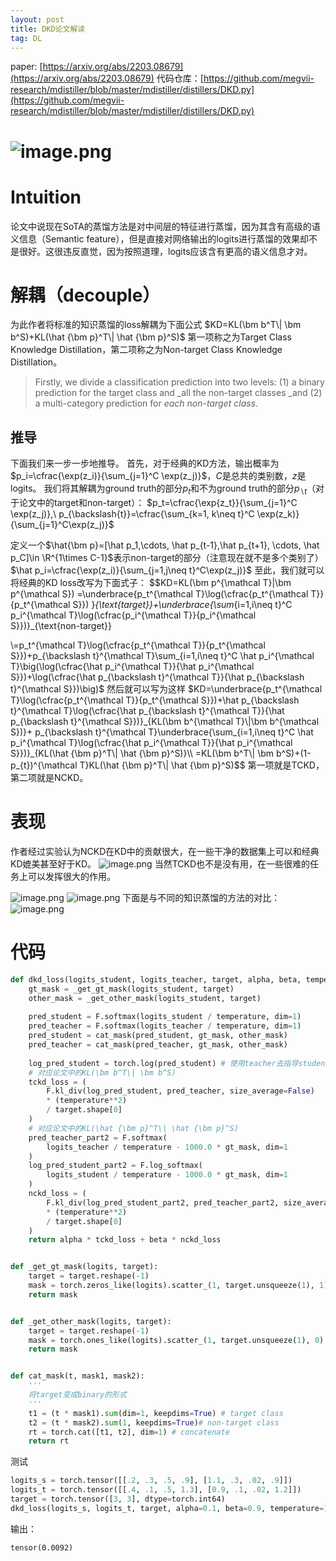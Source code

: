 ```yaml
---
layout: post
title: DKD论文解读
tag: DL
---
```


paper: [https://arxiv.org/abs/2203.08679](https://arxiv.org/abs/2203.08679)
代码仓库：[https://github.com/megvii-research/mdistiller/blob/master/mdistiller/distillers/DKD.py](https://github.com/megvii-research/mdistiller/blob/master/mdistiller/distillers/DKD.py)
# ![image.png](https://cdn.nlark.com/yuque/0/2022/png/12360969/1649851657198-2dd63f40-3427-4e18-b4a5-2d3d1e3a37d9.png#clientId=u12d9797f-377e-4&crop=0&crop=0&crop=1&crop=1&from=paste&height=520&id=ubb4c7c8f&margin=%5Bobject%20Object%5D&name=image.png&originHeight=815&originWidth=808&originalType=binary&ratio=1&rotation=0&showTitle=false&size=167549&status=done&style=none&taskId=u7aeff727-80dc-4261-b8f5-89082abe862&title=&width=515.4000244140625)
# Intuition
论文中说现在SoTA的蒸馏方法是对中间层的特征进行蒸馏，因为其含有高级的语义信息（Semantic feature），但是直接对网络输出的logits进行蒸馏的效果却不是很好。这很违反直觉，因为按照道理，logits应该含有更高的语义信息才对。
# 解耦（decouple）
为此作者将标准的知识蒸馏的loss解耦为下面公式
$KD=KL(\bm b^T\| \bm b^S)+KL(\hat {\bm p}^T\| \hat {\bm p}^S)$
第一项称之为Target Class Knowledge Distillation，第二项称之为Non-target Class Knowledge Distillation。
> Firstly, we divide a classification prediction into two levels: (1) a binary prediction for the target class and _all the non-target classes _and (2) a multi-category prediction for _each non-target class_.

## 推导
下面我们来一步一步地推导。
首先，对于经典的KD方法，输出概率为$p_i=\cfrac{\exp(z_i)}{\sum_{j=1}^C \exp(z_j)}$，$C$是总共的类别数，$z$是logits。
我们将其解耦为ground truth的部分$p_t$和不为ground truth的部分$p_{\backslash t}$（对于论文中的target和non-target）：
$p_t=\cfrac{\exp{z_t}}{\sum_{j=1}^C \exp(z_j)},\ p_{\backslash{t}}=\cfrac{\sum_{k=1, k\neq t}^C \exp(z_k)}{\sum_{j=1}^C\exp(z_j)}$

定义一个$\hat{\bm p}=[\hat p_1,\cdots, \hat p_{t-1},\hat p_{t+1}, \cdots, \hat p_C]\in \R^{1\times C-1}$表示non-target的部分（注意现在就不是多个类别了）
$\hat p_i=\cfrac{\exp(z_i)}{\sum_{j=1,j\neq t}^C\exp(z_j)}$
至此，我们就可以将经典的KD loss改写为下面式子：
$$KD=KL(\bm p^{\mathcal T}\|\bm p^{\mathcal S})
=\underbrace{p_t^{\mathcal T}\log(\cfrac{p_t^{\mathcal T}}{p_t^{\mathcal S}}) }_{\text{target}}+\underbrace{\sum_{i=1,i\neq t}^C p_i^{\mathcal T}\log(\cfrac{p_i^{\mathcal T}}{p_i^{\mathcal S}})}_{\text{non-target}}

\\=p_t^{\mathcal T}\log(\cfrac{p_t^{\mathcal T}}{p_t^{\mathcal S}})+p_{\backslash t}^{\mathcal T}\sum_{i=1,i\neq t}^C \hat p_i^{\mathcal T}\big(\log(\cfrac{\hat p_i^{\mathcal T}}{\hat p_i^{\mathcal S}})+\log(\cfrac{\hat p_{\backslash t}^{\mathcal T}}{\hat p_{\backslash t}^{\mathcal S}})\big)$
然后就可以写为这样
$KD=\underbrace{p_t^{\mathcal T}\log(\cfrac{p_t^{\mathcal T}}{p_t^{\mathcal S}})+\hat p_{\backslash t}^{\mathcal T}\log(\cfrac{\hat p_{\backslash t}^{\mathcal T}}{\hat p_{\backslash t}^{\mathcal S}})}_{KL(\bm b^{\mathcal T}\|\bm b^{\mathcal S})}+
p_{\backslash t}^{\mathcal T}\underbrace{\sum_{i=1,i\neq t}^C \hat p_i^{\mathcal T}\log(\cfrac{\hat p_i^{\mathcal T}}{\hat p_i^{\mathcal S}})}_{KL(\hat {\bm p}^T\| \hat {\bm p}^S)}\\
=KL(\bm b^T\| \bm b^S)+(1-p_{t})^{\mathcal T}KL(\hat {\bm p}^T\| \hat {\bm p}^S)$$
第一项就是TCKD，第二项就是NCKD。
# 表现
作者经过实验认为NCKD在KD中的贡献很大，在一些干净的数据集上可以和经典KD媲美甚至好于KD。
![image.png](https://cdn.nlark.com/yuque/0/2022/png/12360969/1649854716371-077d6d51-a815-4b25-8ff8-bdd5d2be453c.png#clientId=u12d9797f-377e-4&crop=0&crop=0&crop=1&crop=1&from=paste&height=437&id=udc47d65f&margin=%5Bobject%20Object%5D&name=image.png&originHeight=618&originWidth=632&originalType=binary&ratio=1&rotation=0&showTitle=false&size=90272&status=done&style=none&taskId=ua4151a69-93ad-4189-a529-cbc52dcd0cf&title=&width=446.6000061035156)
当然TCKD也不是没有用，在一些很难的任务上可以发挥很大的作用。

![image.png](https://cdn.nlark.com/yuque/0/2022/png/12360969/1649854946526-cf7faae4-dca2-44ca-af28-a9fe9220c73f.png#clientId=u12d9797f-377e-4&crop=0&crop=0&crop=1&crop=1&from=paste&height=421&id=u7f7e0797&margin=%5Bobject%20Object%5D&name=image.png&originHeight=564&originWidth=607&originalType=binary&ratio=1&rotation=0&showTitle=false&size=93452&status=done&style=none&taskId=uc474b9da-a939-4588-be76-66cbb0fc3ba&title=&width=452.6000061035156)
![image.png](https://cdn.nlark.com/yuque/0/2022/png/12360969/1649854966610-66d9a861-9e3d-45c1-a5ad-020a19c63844.png#clientId=u12d9797f-377e-4&crop=0&crop=0&crop=1&crop=1&from=paste&height=133&id=ud37bd69e&margin=%5Bobject%20Object%5D&name=image.png&originHeight=166&originWidth=603&originalType=binary&ratio=1&rotation=0&showTitle=false&size=25450&status=done&style=none&taskId=ufeab937d-8158-4025-8a32-25f932eff70&title=&width=482.4)
下面是与不同的知识蒸馏的方法的对比：
![image.png](https://cdn.nlark.com/yuque/0/2022/png/12360969/1649854990270-abc8a2eb-0e7c-4896-a11a-dbd1ec29c7b0.png#clientId=u12d9797f-377e-4&crop=0&crop=0&crop=1&crop=1&from=paste&height=454&id=u919c6f20&margin=%5Bobject%20Object%5D&name=image.png&originHeight=568&originWidth=1692&originalType=binary&ratio=1&rotation=0&showTitle=false&size=169684&status=done&style=none&taskId=u8a3d02cb-144f-443c-891f-f58c259804c&title=&width=1353.6)
# 代码
```python
def dkd_loss(logits_student, logits_teacher, target, alpha, beta, temperature):
    gt_mask = _get_gt_mask(logits_student, target)
    other_mask = _get_other_mask(logits_student, target)
    
    pred_student = F.softmax(logits_student / temperature, dim=1)
    pred_teacher = F.softmax(logits_teacher / temperature, dim=1)
    pred_student = cat_mask(pred_student, gt_mask, other_mask)
    pred_teacher = cat_mask(pred_teacher, gt_mask, other_mask)
    
    log_pred_student = torch.log(pred_student) # 使用teacher去指导student，需要将student log一下
    # 对应论文中的KL(\bm b^T\| \bm b^S)
    tckd_loss = (
        F.kl_div(log_pred_student, pred_teacher, size_average=False)
        * (temperature**2)
        / target.shape[0]
    )
    # 对应论文中的KL(\hat {\bm p}^T\| \hat {\bm p}^S)
    pred_teacher_part2 = F.softmax(
        logits_teacher / temperature - 1000.0 * gt_mask, dim=1
    )
    log_pred_student_part2 = F.log_softmax(
        logits_student / temperature - 1000.0 * gt_mask, dim=1
    )
    nckd_loss = (
        F.kl_div(log_pred_student_part2, pred_teacher_part2, size_average=False)
        * (temperature**2)
        / target.shape[0]
    )
    return alpha * tckd_loss + beta * nckd_loss


def _get_gt_mask(logits, target):
    target = target.reshape(-1)
    mask = torch.zeros_like(logits).scatter_(1, target.unsqueeze(1), 1).bool()
    return mask


def _get_other_mask(logits, target):
    target = target.reshape(-1)
    mask = torch.ones_like(logits).scatter_(1, target.unsqueeze(1), 0).bool()
    return mask


def cat_mask(t, mask1, mask2):
    '''
    将target变成binary的形式
    '''
    t1 = (t * mask1).sum(dim=1, keepdims=True) # target class
    t2 = (t * mask2).sum(1, keepdims=True)# non-target class
    rt = torch.cat([t1, t2], dim=1) # concatenate
    return rt
```
测试
```python
logits_s = torch.tensor([[.2, .3, .5, .9], [1.1, .3, .02, .9]])
logits_t = torch.tensor([[.4, .1, .5, 1.3], [0.9, .1, .02, 1.2]])
target = torch.tensor([3, 3], dtype=torch.int64)
dkd_loss(logits_s, logits_t, target, alpha=0.1, beta=0.9, temperature=1)
```
输出：
```
tensor(0.0092)
```

